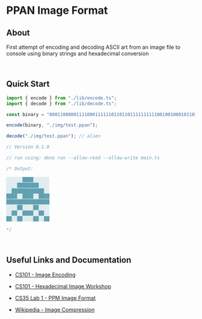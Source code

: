 # PPAN Image Format

## **About**

First attempt of encoding and decoding ASCII art from an image file to console using binary strings and hexadecimal conversion

<br>

## **Quick Start**

```ts
import { encode } from "./lib/encode.ts";
import { decode } from "./lib/decode.ts";

const binary = "0001100000111100011111101101101111111111001001000101101010100101";

encode(binary, "./img/test.ppan");

decode("./img/test.ppan"); // alien

// Version 0.1.0

// run using: deno run --allow-read --allow-write main.ts

/* Output:

░░░░░░████░░░░░░
░░░░████████░░░░
░░████████████░░
████░░████░░████
████████████████
░░░░██░░░░██░░░░
░░██░░████░░██░░
██░░██░░░░██░░██

*/
```

<br>

## **Useful Links and Documentation**

- [CS101 - Image Encoding](https://liucs.net/cs101s17/n3-media.html)

- [CS101 - Hexadecimal Image Workshop](https://liucs.net/cs101f14/heximage.html)

- [CS35 Lab 1 - PPM Image Format](https://www.cs.swarthmore.edu/~soni/cs35/f13/Labs/extras/01/ppm_info.html)

- [Wikipedia - Image Compression](https://en.wikipedia.org/wiki/Image_compression)